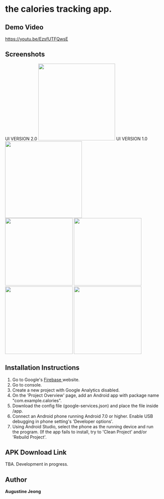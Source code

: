 # the calories tracking app.

## Demo Video
https://youtu.be/EzsfUTFQwsE

## Screenshots 
<div>
  UI VERSION 2.0
<img src="https://user-images.githubusercontent.com/14143525/82117922-825f6f80-9728-11ea-9382-1144232677d4.png" width="250">
  UI VERSION 1.0
<img src="https://user-images.githubusercontent.com/14143525/81294373-a7b2f600-9023-11ea-8aac-3fd8dfcf860d.png" width="250">
  
<div>
<img src="https://user-images.githubusercontent.com/14143525/81294088-32472580-9023-11ea-9b82-bb126738404b.png" width="220">
<img src="https://user-images.githubusercontent.com/14143525/81294094-3410e900-9023-11ea-968f-4da1932945fe.png" width="220">
<img src="https://user-images.githubusercontent.com/14143525/81294102-36734300-9023-11ea-8360-dadc4877e71b.png" width="220">
<img src="https://user-images.githubusercontent.com/14143525/81294105-383d0680-9023-11ea-8b9f-09899a8d31f4.png" width="220">

## Installation Instructions
1. Go to Google's <a href="https://firebase.google.com/"> Firebase </a>website.<br/>
2. Go to console. <br/>
3. Create a new project with Google Analytics disabled. <br/>
4. On the 'Project Overview' page, add an Android app with package name "com.example.calories".
5. Download the config file (google-services.json) and place the file inside /app.
6. Connect an Android phone running Android 7.0 or higher. Enable USB debugging in phone setting's 'Developer options'.
7. Using Android Studio, select the phone as the running device and run the program. (If the app fails to install, try to 'Clean Project' and/or 'Rebuild Project'. 

## APK Download Link
TBA. Development in progress.

## Author
**Augustine Jeong**
